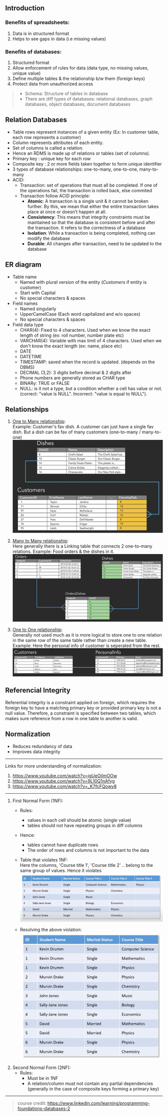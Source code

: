 ## **Introduction**

### Benefits of spreadsheets:
1. Data is in structured format
2. Helps to see gaps in data (i.e missing values)

### Benefits of databases:
1. Structured format
2. Allow enforcement of rules for data (data type, no missing values, unique value)
3. Define multiple tables & the relationship b/w them (foreign keys)
4. Protect data from unauthorized access 

>   - Schema: Structure of tables in database    
>   - There are diff types of databases: relational databases, graph databases, object databases, document databases

## **Relation Databases**
- Table rows represent instances of a given entity (Ex: In customer table, each row represents a customer)
- Column represents attributes of each entity. 
- Set of columns is called a relation.
- Hence an RDMS is made up of relations or tables (set of columns). 
- Primary key : unique key for each row
- Composite key : 2 or more fields taken together to form unique identifier
- 3 types of database relationships: one-to-many, one-to-one, many-to-many
- ACID:
    - Transaction: set of operations that must all be completed. If one of the operations fail, the transaction is rolled back, else commited
    - Transaction follow ACID principle:
        - **Atomic**: A transaction is a single unit & it cannot be broken further. By this, we mean that either the entire transaction takes place at once or doesn’t happen at all.
        - **Consistency**: This means that integrity constraints must be maintained so that the database is consistent before and after the transaction. It refers to the correctness of a database
        - **Isolation**: While a transaction is being completed, nothing can modify the database
        - **Durable**: All changes after transaction, need to be updated to the database

## **ER diagram**
- Table name
    - Named with plural version of the entity (*Customers* if entity is customer)
    - Start with Capital 
    - No special characters & spaces
- Field names
    - Named singularly
    - UpperCamelCase (Each word capitalized and w/o spaces)
    - No special characters & spaces
- Field data type
    - CHAR(4): Fixed to 4 characters. Used when we know the exact length of string (ex: roll number, number plate etc)
    - VARCHAR(4): Variable with max limit of 4 characters. Used when we don't know the exact length (ex: name, place etc)
    - DATE
    - DATETIME
    - TIMESTAMP: saved when the record is updated. (depends on the DBMS)
    - DECIMAL (3,2): 3 digits before decimal & 2 digits after
    - Phone numbers are generally stored as CHAR type
    - BINARy: TRUE or FALSE
    - NULL: is it not a type, but a condition whether a cell has value or not. (correct: "value is NULL". Incorrect: "value is equal to NULL"). 

## **Relationships**

1. <u>One to Many relationship</u>:      
Example: Customer's fav dish. A customer can just have a single fav dish. But a dish can be fav of many customers (one-to-many / many-to-one)
![One to Many](images/one_to_many.PNG)

2. <u>Many to Many relationship</u>:      
Here generally there is a Linking table that connects 2 one-to-many relations. Example: Food orders & the dishes in it. 
![Many to Many](images/many_to_many.PNG)

2. <u>One to One relationship</u>:      
Generally not used much as it is more logical to store one to one relation in the same row of the same table rather than create a new table. Example: Here the personal info of customer is seperated from the rest.  
![One to One](images/one_to_one.PNG)

## **Referencial Integrity**
Referential integrity is a constraint applied on foreign, which requires the foreign key to have a matching primary key or provided primary key is not a null value. Therefore, a constraint is specified between two tables, which makes sure reference from a row in one table to another is valid.

## **Normalization**

- Reduces redundancy of data
- Improves data integrity

---
Links for more understanding of normalization:
1. https://www.youtube.com/watch?v=jgUeOjImOOw
2. https://www.youtube.com/watch?v=9L10Q1nAfyg
3. https://www.youtube.com/watch?v=_K7fcFQowy8 
---

1. First Normal Form (1NF):
    - Rules:
        - values in each cell should be atomic (single value)
        - tables should not have repeating groups in diff columns
    - Hence:
        - tables cannot have duplicate rows
        - The order of rows and columns is not important to the data
    
    - Table that violates 1NF:    
    Here the columns, 'Course title 1', 'Course title 2' .. belong to the same group of values. Hence it violates
    ![](images/1nf1.PNG)
    - Resolving the above violation:   
    ![](images/1nf2.PNG)
2. Second Normal Form (2NF): 
    - Rules:
        - Must be in 1NF
        - A relation/column must not contain any partial dependencies (generally in the case of composite keys forming a primary key)



---
> course credit: https://www.linkedin.com/learning/programming-foundations-databases-2